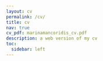 ```yaml
---
layout: cv
permalink: /cv/
title: cv
nav: true
cv_pdf: marinamancoridis_cv.pdf
description: a web version of my cv
toc:
  sidebar: left
---
```

